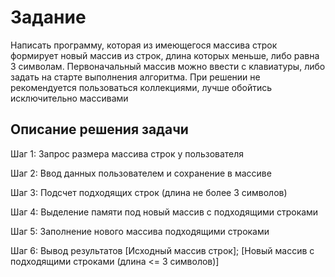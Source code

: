 # Задание
Написать программу, которая из имеющегося массива строк формирует новый массив из строк, длина которых меньше, либо равна 3 символам. Первоначальный массив можно ввести с клавиатуры, либо задать на старте выполнения алгоритма. При решении не рекомендуется пользоваться коллекциями, лучше обойтись исключительно массивами

## Описание решения задачи
Шаг 1: Запрос размера массива строк у пользователя

Шаг 2: Ввод данных пользователем и сохранение в массиве

Шаг 3: Подсчет подходящих строк (длина не более 3 символов)

Шаг 4: Выделение памяти под новый массив с подходящими строками

Шаг 5: Заполнение нового массива подходящими строками

Шаг 6: Вывод результатов [Исходный массив строк]; [Новый массив с подходящими строками (длина <= 3 символов)]
